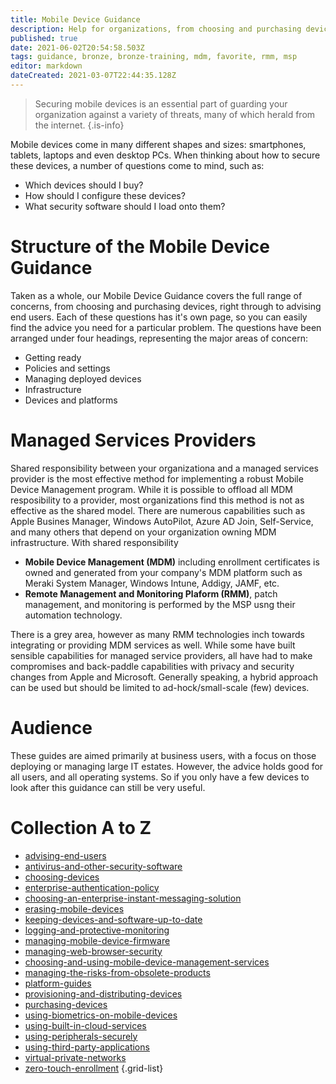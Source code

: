 ```yaml
---
title: Mobile Device Guidance
description: Help for organizations, from choosing and purchasing devices to the advice you give the end users.
published: true
date: 2021-06-02T20:54:58.503Z
tags: guidance, bronze, bronze-training, mdm, favorite, rmm, msp
editor: markdown
dateCreated: 2021-03-07T22:44:35.128Z
---
```


> Securing mobile devices is an essential part of guarding your organization against a variety of threats, many of which herald from the internet.
{.is-info}

Mobile devices come in many different shapes and sizes: smartphones, tablets, laptops and even desktop PCs. When thinking about how to secure these devices, a number of questions come to mind, such as:

- Which devices should I buy?
- How should I configure these devices?
- What security software should I load onto them?

# Structure of the Mobile Device Guidance
Taken as a whole, our Mobile Device Guidance covers the full range of concerns, from choosing and purchasing devices, right through to advising end users. Each of these questions has it's own page, so you can easily find the advice you need for a particular problem. The questions have been arranged under four headings, representing the major areas of concern:

- Getting ready
- Policies and settings
- Managing deployed devices
- Infrastructure
- Devices and platforms

# Managed Services Providers
Shared responsibility between your organizationa and a managed services provider is the most effective method for implementing a robust Mobile Device Management program. While it is possible to offload all MDM resposibility to a provider, most organizations find this method is not as effective as the shared model.  There are numerous capabilities such as Apple Busines Manager, Windows AutoPilot, Azure AD Join, Self-Service, and many others that depend on your organization owning MDM infrastructure.  With shared responsibility

- **Mobile Device Management (MDM)** including enrollment certificates is owned and generated from your company's MDM platform such as Meraki System Manager, Windows Intune, Addigy, JAMF, etc. 
- **Remote Management and Monitoring Plaform (RMM)**, patch management, and monitoring is performed by the MSP usng their automation technology.

There is a grey area, however as many RMM technologies inch towards integrating or providing MDM services as well. While some have built sensible capabilities for managed service providers, all have had to make compromises and back-paddle capabilities with privacy and security changes from Apple and Microsoft.  Generally speaking, a hybrid approach can be used but should be limited to ad-hock/small-scale (few) devices. 

# Audience
These guides are aimed primarily at business users, with a focus on those deploying or managing large IT estates. However, the advice holds good for all users, and all operating systems. So if you only have a few devices to look after this guidance can still be very useful.

# Collection A to Z


- [advising-end-users](/bronze-training/mobile-device-guidance/advising-end-users)
- [antivirus-and-other-security-software](/bronze-training/mobile-device-guidance/antivirus-and-other-security-software)
- [choosing-devices](/bronze-training/mobile-device-guidance/choosing-devices)
- [enterprise-authentication-policy](/bronze-training/mobile-device-guidance/enterprise-authentication-policy)
- [choosing-an-enterprise-instant-messaging-solution](/bronze-training/mobile-device-guidance/choosing-an-enterprise-instant-messaging-solution)
- [erasing-mobile-devices](/bronze-training/mobile-device-guidance/erasing-mobile-devices)
- [keeping-devices-and-software-up-to-date](/bronze-training/mobile-device-guidance/keeping-devices-and-software-up-to-date)
- [logging-and-protective-monitoring](/bronze-training/mobile-device-guidance/logging-and-protective-monitoring)
- [managing-mobile-device-firmware](/bronze-training/mobile-device-guidance/managing-mobile-device-firmware)
- [managing-web-browser-security](/bronze-training/mobile-device-guidance/managing-web-browser-security)
- [choosing-and-using-mobile-device-management-services](/bronze-training/mobile-device-guidance/choosing-and-using-mobile-device-management-services)
- [managing-the-risks-from-obsolete-products](/bronze-training/mobile-device-guidance/managing-the-risks-from-obsolete-products)
- [platform-guides](/bronze-training/mobile-device-guidance/platform-guides)
- [provisioning-and-distributing-devices](/bronze-training/mobile-device-guidance/provisioning-and-distributing-devices)
- [purchasing-devices](/bronze-training/mobile-device-guidance/purchasing-devices)
- [using-biometrics-on-mobile-devices](/bronze-training/mobile-device-guidance/using-biometrics-on-mobile-devices)
- [using-built-in-cloud-services](/bronze-training/mobile-device-guidance/using-built-in-cloud-services)
- [using-peripherals-securely](/bronze-training/mobile-device-guidance/using-peripherals-securely)
- [using-third-party-applications](/bronze-training/mobile-device-guidance/using-third-party-applications)
- [virtual-private-networks](/bronze-training/mobile-device-guidance/virtual-private-networks)
- [zero-touch-enrollment](/bronze-training/mobile-device-guidance/zero-touch-enrollment)
{.grid-list}
